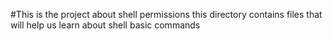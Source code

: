 #This is the project about shell permissions
this directory contains files that will help us learn about shell basic commands
